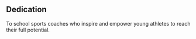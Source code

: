 ## Dedication

To school sports coaches who inspire and empower young athletes to reach their full potential.